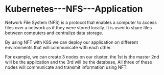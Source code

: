 # Kubernetes---NFS---Application

Network File System (NFS) is a protocol that enables a computer to access files over a network as if they were stored locally. It is used to share files between computers and centralize data storage.

By using NFT with K8S we can deploy our application on different environments that will communicate with each other.

For example, we can create 3 nodes on our cluster, the 1st is the master 2nd will be the application and the 3rd will be the database,
All three of these nodes will communicate and transmit information using NFT.
